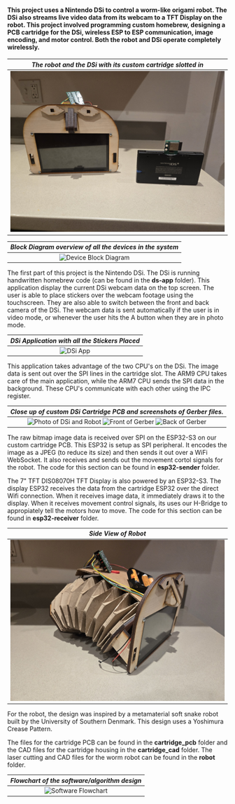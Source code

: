 #### This project uses a Nintendo DSi to control a worm-like origami robot. The  DSi also streams live video data from its webcam to a TFT Display on the robot. This project involved programming custom homebrew, designing a PCB cartridge for the DSi, wireless ESP to ESP communication, image encoding, and motor control. Both the robot and DSi operate completely wirelessly.
| *The robot and the DSi with its custom cartridge slotted in* |
|:--:|
| ![Photo of DSi and Robot](./pictures/ds_and_robot.jpg) |

| *Block Diagram overview of all the devices in the system* |
|:--:|
| ![Device Block Diagram](./pictures/device_overview.jpg) |

The first part of this project is the Nintendo DSi. The DSi is running handwritten homebrew code (can be found in the **ds-app** folder). This application display the current DSi webcam data on the top screen. The user is able to place stickers over the webcam footage using the touchscreen. They are also able to switch between the front and back camera of the DSi. The webcam data is sent automatically if the user is in video mode, or whenever the user hits the A button when they are in photo mode. 

| *DSi Application with all the Stickers Placed* |
|:--:|
| ![DSi App](./pictures/stickers.png) |

This application takes advantage of the two CPU's on the DSi. The image data is sent out over the SPI lines in the cartridge slot. The ARM9 CPU takes care of the main application, while the ARM7 CPU sends the SPI data in the background. These CPU's communicate with each other using the IPC register.

| *Close up of custom DSi Cartridge PCB and screenshots of Gerber files.* |
|:--:|
| <img src="./pictures/cartridge.jpg" alt="Photo of DSi and Robot" style="width:300px;"/> <img src="./pictures/cartridge_front.png" alt="Front of Gerber" style="height:300px;"/> <img src="./pictures/cartridge_back.png" alt="Back of Gerber" style="height:300px;"/>  |

The raw bitmap image data is received over SPI on the ESP32-S3 on our custom cartridge PCB. This ESP32 is setup as SPI peripheral. It encodes the image as a JPEG (to reduce its size) and then sends it out over a WiFi WebSocket. It also receives and sends out the movement cortol signals for the robot. The code for this section can be found in **esp32-sender** folder.

The 7" TFT DIS08070H TFT Display is also powered by an ESP32-S3. The display ESP32 receives the data from the cartridge ESP32 over the direct Wifi connection. When it receives image data, it immediately draws it to the display. When it receives movement control signals, its uses our H-Bridge to appropiately tell the motors how to move. The code for this section can be found in **esp32-receiver** folder.

| *Side View of Robot* |
|:--:|
| ![Side View of Robot](./pictures/robot_side.jpg) |

 For the robot, the design was inspired by a metamaterial soft snake robot built by the University of Southern Denmark. This design uses a Yoshimura Crease Pattern. 

The files for the cartridge PCB can be found in the **cartridge_pcb** folder and the CAD files for the cartridge housing in the **cartridge_cad** folder. The laser cutting and CAD files for the worm robot can be found in the **robot** folder.

| *Flowchart of the software/algorithm design* |
|:--:|
| ![Software Flowchart](./pictures/software_flowchart.jpg) |




